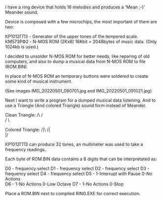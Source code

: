 
 I have a ring device that holds 16 melodies and produces a 'Mean ;-)' Meander sound.

 Device is composed with a few microchips, the most important of them are two:

 КР1012ГП3 -  Generator of the upper tones of the tempered scale.
 КМ573РФ2  -  N-MOS ROM (2Kx8) 16Kbit = 2048bytes of music data. (Only 1024kb is used.)


 I decided to unsolder N-MOS ROM for better needs, like reparing of old computers,
 and also to dump a musical data from N-MOS ROM to file (ROM.BIN).

 In place of N-MOS ROM an temporary buttons were soldered to create some kind of musical instrument.

 (See images IMG_20220501_090701.jpg and IMG_20220501_091021.jpg)


 Next I want to write a program for a dumped musical data listening.
 And to use a Triangle (And colored Triangle) sound form instead of Meander.

 Clean Triangle:
 /\  /\
   \/  \

 Colored Triangle:
 /|\   /|\
    \|/


 КР1012ГП3 can produce 32 tones, an multimeter was used to take a frequency readings.


 Each byte of ROM.BIN data contains a 8 digits that can be interpretated as:

 D0 -	frequency select
 D1 -	frequency select
 D2 -	frequency select
 D3 -	frequency select
 D4 -	frequency select
 D5 -	1-Interrupt with Pause		0-No Actions	
 D6 -	1-No Actions		        	0-Low Octave
 D7 - 1-No Actions		        	0-Stop

 Place a ROM.BIN next to compiled RING.EXE for correct execution.
 
 
